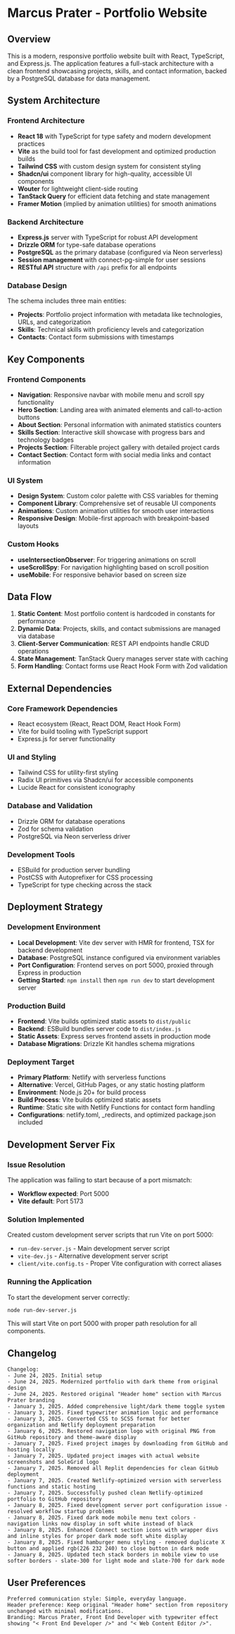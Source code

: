 # Marcus Prater - Portfolio Website

## Overview

This is a modern, responsive portfolio website built with React, TypeScript, and Express.js. The application features a full-stack architecture with a clean frontend showcasing projects, skills, and contact information, backed by a PostgreSQL database for data management.

## System Architecture

### Frontend Architecture
- **React 18** with TypeScript for type safety and modern development practices
- **Vite** as the build tool for fast development and optimized production builds
- **Tailwind CSS** with custom design system for consistent styling
- **Shadcn/ui** component library for high-quality, accessible UI components
- **Wouter** for lightweight client-side routing
- **TanStack Query** for efficient data fetching and state management
- **Framer Motion** (implied by animation utilities) for smooth animations

### Backend Architecture
- **Express.js** server with TypeScript for robust API development
- **Drizzle ORM** for type-safe database operations
- **PostgreSQL** as the primary database (configured via Neon serverless)
- **Session management** with connect-pg-simple for user sessions
- **RESTful API** structure with `/api` prefix for all endpoints

### Database Design
The schema includes three main entities:
- **Projects**: Portfolio project information with metadata like technologies, URLs, and categorization
- **Skills**: Technical skills with proficiency levels and categorization
- **Contacts**: Contact form submissions with timestamps

## Key Components

### Frontend Components
- **Navigation**: Responsive navbar with mobile menu and scroll spy functionality
- **Hero Section**: Landing area with animated elements and call-to-action buttons
- **About Section**: Personal information with animated statistics counters
- **Skills Section**: Interactive skill showcase with progress bars and technology badges
- **Projects Section**: Filterable project gallery with detailed project cards
- **Contact Section**: Contact form with social media links and contact information

### UI System
- **Design System**: Custom color palette with CSS variables for theming
- **Component Library**: Comprehensive set of reusable UI components
- **Animations**: Custom animation utilities for smooth user interactions
- **Responsive Design**: Mobile-first approach with breakpoint-based layouts

### Custom Hooks
- **useIntersectionObserver**: For triggering animations on scroll
- **useScrollSpy**: For navigation highlighting based on scroll position
- **useMobile**: For responsive behavior based on screen size

## Data Flow

1. **Static Content**: Most portfolio content is hardcoded in constants for performance
2. **Dynamic Data**: Projects, skills, and contact submissions are managed via database
3. **Client-Server Communication**: REST API endpoints handle CRUD operations
4. **State Management**: TanStack Query manages server state with caching
5. **Form Handling**: Contact forms use React Hook Form with Zod validation

## External Dependencies

### Core Framework Dependencies
- React ecosystem (React, React DOM, React Hook Form)
- Vite for build tooling with TypeScript support
- Express.js for server functionality

### UI and Styling
- Tailwind CSS for utility-first styling
- Radix UI primitives via Shadcn/ui for accessible components
- Lucide React for consistent iconography

### Database and Validation
- Drizzle ORM for database operations
- Zod for schema validation
- PostgreSQL via Neon serverless driver

### Development Tools
- ESBuild for production server bundling
- PostCSS with Autoprefixer for CSS processing
- TypeScript for type checking across the stack

## Deployment Strategy

### Development Environment
- **Local Development**: Vite dev server with HMR for frontend, TSX for backend development
- **Database**: PostgreSQL instance configured via environment variables
- **Port Configuration**: Frontend serves on port 5000, proxied through Express in production
- **Getting Started**: `npm install` then `npm run dev` to start development server

### Production Build
- **Frontend**: Vite builds optimized static assets to `dist/public`
- **Backend**: ESBuild bundles server code to `dist/index.js`
- **Static Assets**: Express serves frontend assets in production mode
- **Database Migrations**: Drizzle Kit handles schema migrations

### Deployment Target
- **Primary Platform**: Netlify with serverless functions
- **Alternative**: Vercel, GitHub Pages, or any static hosting platform  
- **Environment**: Node.js 20+ for build process
- **Build Process**: Vite builds optimized static assets
- **Runtime**: Static site with Netlify Functions for contact form handling
- **Configurations**: netlify.toml, _redirects, and optimized package.json included

## Development Server Fix

### Issue Resolution
The application was failing to start because of a port mismatch:
- **Workflow expected**: Port 5000
- **Vite default**: Port 5173

### Solution Implemented
Created custom development server scripts that run Vite on port 5000:
- `run-dev-server.js` - Main development server script
- `vite-dev.js` - Alternative development server script
- `client/vite.config.ts` - Proper Vite configuration with correct aliases

### Running the Application
To start the development server correctly:
```bash
node run-dev-server.js
```

This will start Vite on port 5000 with proper path resolution for all components.

## Changelog

```
Changelog:
- June 24, 2025. Initial setup
- June 24, 2025. Modernized portfolio with dark theme from original design
- June 24, 2025. Restored original "Header home" section with Marcus Prater branding
- January 3, 2025. Added comprehensive light/dark theme toggle system
- January 3, 2025. Fixed typewriter animation logic and performance
- January 3, 2025. Converted CSS to SCSS format for better organization and Netlify deployment preparation
- January 6, 2025. Restored navigation logo with original PNG from GitHub repository and theme-aware display
- January 7, 2025. Fixed project images by downloading from GitHub and hosting locally
- January 7, 2025. Updated project images with actual website screenshots and SoleGrid logo
- January 7, 2025. Removed all Replit dependencies for clean GitHub deployment
- January 7, 2025. Created Netlify-optimized version with serverless functions and static hosting
- January 7, 2025. Successfully pushed clean Netlify-optimized portfolio to GitHub repository
- January 8, 2025. Fixed development server port configuration issue - resolved workflow startup problems
- January 8, 2025. Fixed dark mode mobile menu text colors - navigation links now display in soft white instead of black
- January 8, 2025. Enhanced Connect section icons with wrapper divs and inline styles for proper dark mode soft white display
- January 8, 2025. Fixed hamburger menu styling - removed duplicate X button and applied rgb(226 232 240) to close button in dark mode
- January 8, 2025. Updated tech stack borders in mobile view to use softer borders - slate-300 for light mode and slate-700 for dark mode
```

## User Preferences

```
Preferred communication style: Simple, everyday language.
Header preference: Keep original "Header home" section from repository unchanged with minimal modifications.
Branding: Marcus Prater, Front End Developer with typewriter effect showing "< Front End Developer />" and "< Web Content Editor />".
```